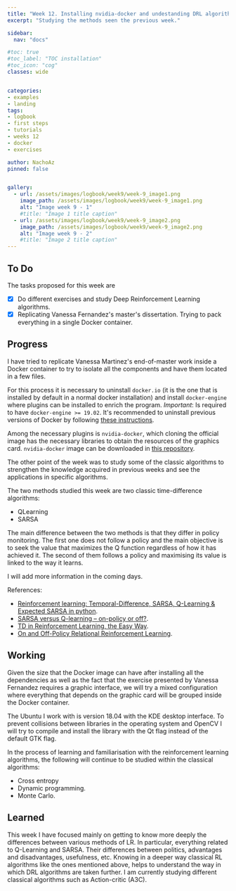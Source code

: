 ```yaml
---
title: "Week 12. Installing nvidia-docker and undestanding DRL algorithms."
excerpt: "Studying the methods seen the previous week."

sidebar:
  nav: "docs"

#toc: true
#toc_label: "TOC installation"
#toc_icon: "cog"
classes: wide


categories:
- examples
- landing
tags:
- logbook
- first steps
- tutorials
- weeks 12
- docker
- exercises

author: NachoAz
pinned: false


gallery:
  - url: /assets/images/logbook/week9/week-9_image1.png
    image_path: /assets/images/logbook/week9/week-9_image1.png
    alt: "Image week 9 - 1"
    #title: "Image 1 title caption"
  - url: /assets/images/logbook/week9/week-9_image2.png
    image_path: /assets/images/logbook/week9/week-9_image2.png
    alt: "Image week 9 - 2"
    #title: "Image 2 title caption"
---
```


## To Do


The tasks proposed for this week are

- [X] Do different exercises and study Deep Reinforcement Learning algorithms.
- [X] Replicating Vanessa Fernandez's master's dissertation. Trying to pack everything in a single Docker container.

##  Progress


I have tried to replicate Vanessa Martinez's end-of-master work inside a Docker container to try to isolate all the components and have them located in a few files.

For this process it is necessary to uninstall `docker.io` (it is the one that is installed by default in a normal docker installation) and install `docker-engine` where plugins can be installed to enrich the program. _Important_: Is required to have `docker-engine >= 19.02`. It's recommended to uninstall previous versions of Docker by following [these instructions](https://docs.docker.com/install/linux/docker-ce/ubuntu/).

Among the necessary plugins is `nvidia-docker`, which cloning the official image has the necessary libraries to obtain the resources of the graphics card. `nvidia-docker` image can be downloaded in [this repository](https://github.com/NVIDIA/nvidia-docker).



The other point of the week was to study some of the classic algorithms to strengthen the knowledge acquired in previous weeks and see the applications in specific algorithms.

The two methods studied this week are two classic time-difference algorithms: 

- QLearning
- SARSA

The main difference between the two methods is that they differ in policy monitoring. The first one does not follow a policy and the main objective is to seek the value that maximizes the Q function regardless of how it has achieved it. The second of them follows a policy and maximising its value is linked to the way it learns.

I will add more information in the coming days.


References:

- [Reinforcement learning: Temporal-Difference, SARSA, Q-Learning & Expected SARSA in python](https://towardsdatascience.com/reinforcement-learning-temporal-difference-sarsa-q-learning-expected-sarsa-on-python-9fecfda7467e).
- [SARSA versus Q-learning – on-policy or off?](https://subscription.packtpub.com/book/big_data_and_business_intelligence/9781789345803/1/ch01lvl1sec13/sarsa-versus-q-learning-on-policy-or-off).
- [TD in Reinforcement Learning, the Easy Way](https://towardsdatascience.com/td-in-reinforcement-learning-the-easy-way-f92ecfa9f3ce).
- [On and Off-Policy Relational Reinforcement Learning](https://lipn.univ-paris13.fr/~gerard/docs/publications/rodrigues-ger-rou-ilp08-submit.pdf).


## Working

Given the size that the Docker image can have after installing all the dependencies as well as the fact that the exercise presented by Vanessa Fernandez requires a graphic interface, we will try a mixed configuration where everything that depends on the graphic card will be grouped inside the Docker container.

The Ubuntu I work with is version 18.04 with the KDE desktop interface. To prevent collisions between libraries in the operating system and OpenCV I will try to compile and install the library with the Qt flag instead of the default GTK flag.

In the process of learning and familiarisation with the reinforcement learning algorithms, the following will continue to be studied within the classical algorithms:

- Cross entropy
- Dynamic programming.
- Monte Carlo.


## Learned

This week I have focused mainly on getting to know more deeply the differences between various methods of LR. In particular, everything related to Q-Learning and SARSA. Their differences between politics, advantages and disadvantages, usefulness, etc. Knowing in a deeper way classical RL algorithms like the ones mentioned above, helps to understand the way in which DRL algorithms are taken further. I am currently studying different classical algorithms such as Action-critic (A3C).

